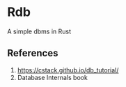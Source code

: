 # Rdb
A simple dbms in Rust
## References
1. https://cstack.github.io/db_tutorial/
2. Database Internals book
